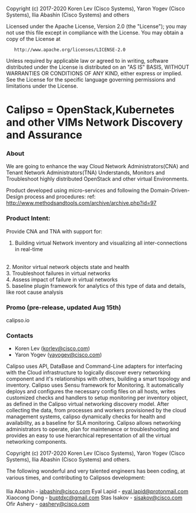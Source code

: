 Copyright (c) 2017-2020 Koren Lev (Cisco Systems), Yaron Yogev (Cisco Systems), Ilia Abashin (Cisco Systems)
and others

   Licensed under the Apache License, Version 2.0 (the "License");
   you may not use this file except in compliance with the License.
   You may obtain a copy of the License at

       http://www.apache.org/licenses/LICENSE-2.0

   Unless required by applicable law or agreed to in writing, software
   distributed under the License is distributed on an "AS IS" BASIS,
   WITHOUT WARRANTIES OR CONDITIONS OF ANY KIND, either express or implied.
   See the License for the specific language governing permissions and
   limitations under the License.

Calipso = OpenStack,Kubernetes and other VIMs Network Discovery and Assurance
=============================================================================
### About
We are going to enhance the way Cloud Network Administrators(CNA) and Tenant Network Administrators(TNA) 
Understands, Monitors and Troubleshoot highly distributed OpenStack and other virtual Environments.

Product developed using micro-services and following the Domain-Driven-Design process and procedures:
ref: http://www.methodsandtools.com/archive/archive.php?id=97

### Product Intent:

Provide CNA and TNA with support for:
<br>
1. Building virtual Network inventory and visualizing all inter-connections in real-time
<br>
2. Monitor virtual network objects state and health
<br>
3. Troubleshoot failures in virtual networks
<br>
4. Assess impact of failure in virtual networks
<br>
5. baseline plugin framework for analytics of this type of data and details, like root cause analysis

### Promo (pre-release, updated Aug 15th)
calipso.io 

### Contacts
* Koren Lev (korlev@cisco.com)
* Yaron Yogev (yayogev@cisco.com)

Calipso uses API, DataBase and Command-Line adapters for interfacing with the Cloud infrastructure to logically discover every networking component and it's relationships with others, building a smart topology and inventory.
Calipso uses Sensu framework for Monitoring. It automatically deploys and configures the necessary config files on all hosts, writes customized checks and handlers to setup monitoring per inventory object, as defined in the Calipso virtual networking discovery model.
After collecting the data, from processes and workers provisioned by the cloud management systems, calipso dynamically checks for health and availability, as a baseline for SLA monitoring.
Calipso allows networking administrators to operate, plan for maintenance or troubleshooting and provides an easy to use hierarchical representation of all the virtual networking components.

Copyright (c) 2017-2020 Koren Lev (Cisco Systems), Yaron Yogev (Cisco Systems), Ilia Abashin (Cisco Systems) and others.

The following wonderful and very talented engineers has been coding, at various times, and contributing to Calipsos development:

Ilia Abashin - iabashin@cisco.com
Eyal Lapid - eyal.lapid@protonmail.com
Xiaocong Dong - buptdxc@gmail.com
Stas Isakov - sisakov@cisco.com
Ofir Ashery - oashery@cisco.com

